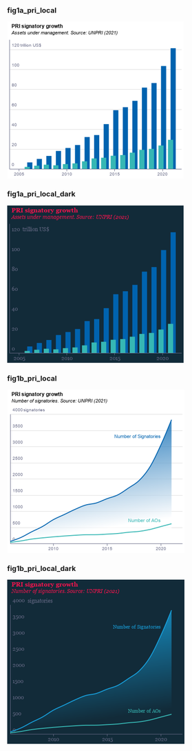 ### fig1a_pri_local
!["fig1a_pri_local"](visualisation/fig1a_pri_local.png "fig1a_pri_local")

### fig1a_pri_local_dark
!["fig1a_pri_local_dark"](visualisation/fig1a_pri_local_dark.png "fig1a_pri_local_dark")

### fig1b_pri_local
!["fig1b_pri_local"](visualisation/fig1b_pri_local.png "fig1b_pri_local")

### fig1b_pri_local_dark
!["fig1b_pri_local_dark"](visualisation/fig1b_pri_local_dark.png "fig1b_pri_local_dark")


